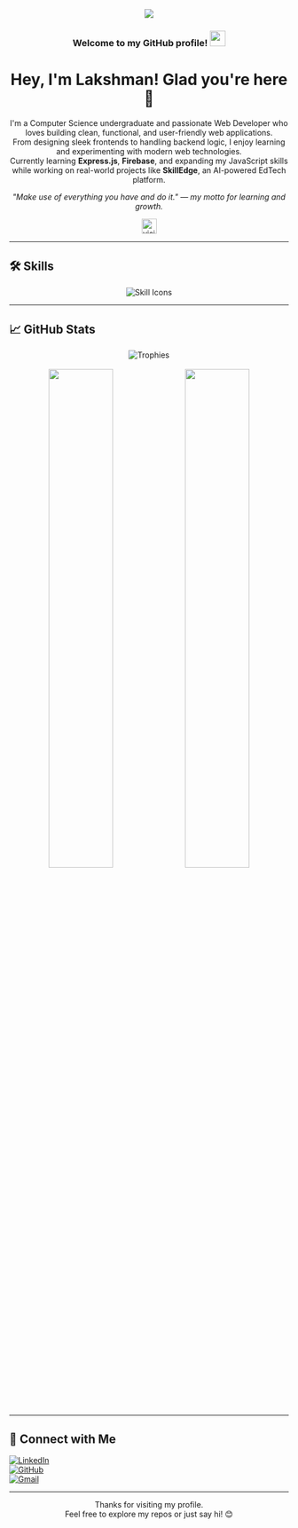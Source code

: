 <div align="center">
  <img src="https://i.imgur.com/4ASafy0.png">
</div>

<h3 align="center">
  Welcome to my GitHub profile!
  <img src="https://media.giphy.com/media/hvRJCLFzcasrR4ia7z/giphy.gif" width="28">
</h3>

<h1 align="center">Hey, I'm Lakshman! Glad you're here 🙌</h1>

<p align="center">
I'm a Computer Science undergraduate and passionate Web Developer who loves building clean, functional, and user-friendly web applications.<br/>
From designing sleek frontends to handling backend logic, I enjoy learning and experimenting with modern web technologies.<br/>
Currently learning <strong>Express.js</strong>, <strong>Firebase</strong>, and expanding my JavaScript skills while working on real-world projects like <strong>SkillEdge</strong>, an AI-powered EdTech platform.
</p>

<p align="center"><em>"Make use of everything you have and do it." — my motto for learning and growth.</em></p>

<div align="center">   
    <img src="https://visitor-badge.laobi.icu/badge?page_id=lakshmanbhukya.lakshmanbhukya" alt="visitors" height="27px" />
</div>

---

## 🛠️ Skills

<div align="center">
  <img
    src="https://skillicons.dev/icons?i=html,css,js,react,bootstrap,tailwind,java,express,mongodb,firebase,figma,git,github,vscode,vercel,nodejs&perline=12"
    alt="Skill Icons"
    loading="lazy"
  />
</div>

---

## 📈 GitHub Stats

<div align="center">
    <img src="https://github-profile-trophy.vercel.app/?username=lakshmanbhukya&row=1&column=6&theme=darkhub&no-frame=true" alt="Trophies" />
    <br/><br/>
    <img width="48%" src="https://github-readme-stats.vercel.app/api?username=lakshmanbhukya&show_icons=true&theme=onedark&count_private=true" />
    <img width="48%" src="https://github-readme-streak-stats.herokuapp.com/?user=lakshmanbhukya&theme=onedark" />
</div>

---

## 🔗 Connect with Me

<div align="left">

[![LinkedIn](https://img.shields.io/badge/LinkedIn-0077B5?style=for-the-badge&logo=LinkedIn&logoColor=white)](https://www.linkedin.com/in/lakshmanbhukya)  
[![GitHub](https://img.shields.io/badge/GitHub-000000?style=for-the-badge&logo=GitHub&logoColor=white)](https://github.com/lakshmanbhukya)  
[![Gmail](https://img.shields.io/badge/Gmail-D14836?style=for-the-badge&logo=Gmail&logoColor=white)](mailto:lakshmannaikbhukya17@gmail.com)

</div>

---

<p align="center">
  Thanks for visiting my profile.<br/>
  Feel free to explore my repos or just say hi! 😊
</p>
